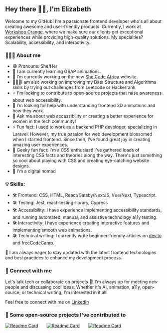
## Hey there 👋🏾, I'm Elizabeth

Welcome to my GitHub! I'm a passionate frontend developer who's all about creating awesome and user-friendly products. Currently, I work at [Workshop Orange](https://workshoporange.co/), where we make sure our clients get exceptional experiences while providing high-quality solutions. My specialties? Scalability, accessibility, and interactivity. 

### 👩🏾‍💻 About me

- 😄 Pronouns: She/Her
- 🌱 I am currently learning GSAP animations.
- 🔭 I’m currently working on the new [She Code Africa](https://github.com/she-code-africa/SCA-WEBSITE-V3) website.
- 👩🏾‍💻I am also working on improving my Data Structure and Algorithms skills by trying out challenges from Leetcode or Hackerrank 
- ⭐️ I'm looking to contribute to open-source projects that raise awareness about web accessibility.
- 🤔 I’m looking for help with understanding frontend 3D animations and how they work.
- 💬 Ask me about web accessibility or creating a better experience for women in the tech community!
- ⚡ Fun fact: I used to work as a backend PHP developer, specializing in Laravel. However, my true passion for web development blossomed when I started frontend. Since then, I've found great joy in creating amazing user experiences.
- 🤖 Geeky fun fact: I'm a CSS enthusiast! I've gathered loads of interesting CSS facts and theories along the way. There's just something so cool about playing with CSS and creating eye-catching website designs.
- 🛫 I'm a digital nomad


### 💡 Skills:

- 🛠️ Frontend: CSS, HTML, React/Gatsby/NextJS, Vue/Nuxt, Typescript.  
- 🛠️ Testing: Jest, react-testing-library, Cypress
- 🛠️ Accessibility: I have experience implementing accessibility standards, and running automated, manual, and assistive technology a11y testing.
- 🛠️ Interactivity: I have experience creating interactive features and implementing smooth web animations.
- 🛠️ Technical writing: I currently write beginner-friendly articles on [dev.to](https://dev.to/ilizette) and [freeCodeCamp](https://www.freecodecamp.org/news/author/elizabeth).
  
🎯 I am always eager to stay updated with the latest frontend technologies and best practices to enhance my development process.


### 📨 Connect with me

Let's talk tech or collaborate on projects 🚀! I'm always up for meeting new people and discussing cool ideas. Whether it's AI, animation, a11y, open-source, or technical writing,  I'm interested in it all!

Feel free to connect with me on [LinkedIn](https://www.linkedin.com/in/elizabeth-lola/)  

### 📌 Some open-source projects I've contributed to 

[![Readme Card](https://github-readme-stats.vercel.app/api/pin/?username=layer5io&repo=layer5&theme=synthwave)](https://github.com/anuraghazra/github-readme-stats)
&#8287;&#8287;&#8287;&#8287;&#8287;
[![Readme Card](https://github-readme-stats.vercel.app/api/pin/?username=she-code-africa&repo=SCA-WEBSITE-V3&theme=synthwave)](https://github.com/anuraghazra/github-readme-stats) &#8287;&#8287;&#8287;&#8287;&#8287;
[![Readme Card](https://github-readme-stats.vercel.app/api/pin/?username=she-code-africa&repo=WOSCA-FE&theme=synthwave)](https://github.com/anuraghazra/github-readme-stats)

<!--
**Lezette/Lezette** is a ✨ _special_ ✨ repository because its `README.md` (this file) appears on your GitHub profile.

Here are some ideas to get you started:

## I am currently learning  and I'm looking to 
- 🔭 I’m currently working on ...
- 🤔 I’m looking for help with ...
- 💬 Ask me about ...
- 📫 How to reach me: ...
 😄 Pronouns: She/Her
- ⚡ Fun fact: ...
-->
